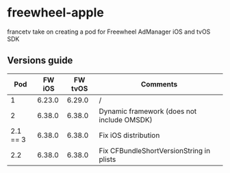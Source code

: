 # freewheel-apple

francetv take on creating a pod for Freewheel AdManager iOS and tvOS SDK

## Versions guide

| Pod      | FW iOS | FW tvOS | Comments                                   |
| -------- | ------ | ------- | ------------------------------------------ |
| 1        | 6.23.0 | 6.29.0  | /                                          |
| 2        | 6.38.0 | 6.38.0  | Dynamic framework (does not include OMSDK) |
| 2.1 == 3 | 6.38.0 | 6.38.0  | Fix iOS distribution                       |
| 2.2      | 6.38.0 | 6.38.0  | Fix CFBundleShortVersionString in plists   |
